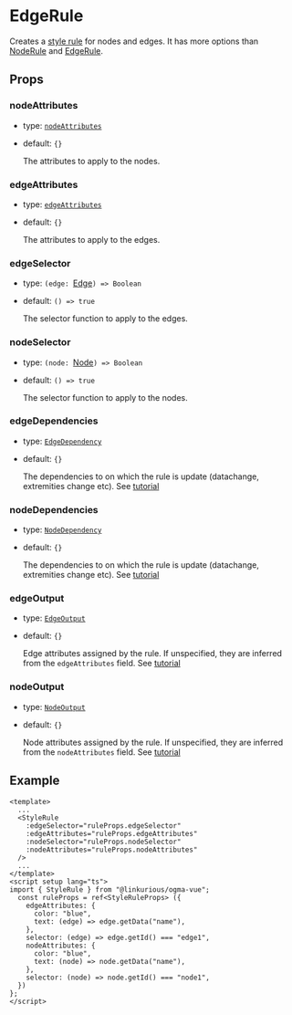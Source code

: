 # EdgeRule

Creates a [style rule](https://doc.linkurious.com/ogma/latest/api.html#Ogma-styles-addRule) for nodes and edges. It has more options than [NodeRule](./NodeRule.md) and [EdgeRule](./EdgeRule.md).

## Props

### nodeAttributes

- type: [`nodeAttributes`](https://doc.linkurious.com/ogma/latest/api.html#NodeAttributes)
- default: `{}`

  The attributes to apply to the nodes.

### edgeAttributes

- type: [`edgeAttributes`](https://doc.linkurious.com/ogma/latest/api.html#EdgeAttributes)
- default: `{}`

  The attributes to apply to the edges.

### edgeSelector

- type: `(edge: `[Edge](https://doc.linkurious.com/ogma/latest/api.html#Edge)`) => Boolean`
- default: `() => true`

  The selector function to apply to the edges.

### nodeSelector

- type: `(node: `[Node](https://doc.linkurious.com/ogma/latest/api.html#Node)`) => Boolean`
- default: `() => true`

  The selector function to apply to the nodes.

### edgeDependencies

- type: [`EdgeDependency`](https://doc.linkurious.com/ogma/latest/api.html#EdgeDependencies)
- default: `{}`

  The dependencies to on which the rule is update (datachange, extremities change etc). See [tutorial](https://doc.linkurious.com/ogma/latest/tutorials/styling-optimization/)

### nodeDependencies

- type: [`NodeDependency`](https://doc.linkurious.com/ogma/latest/api.html#NodeDependencies)
- default: `{}`

  The dependencies to on which the rule is update (datachange, extremities change etc). See [tutorial](https://doc.linkurious.com/ogma/latest/tutorials/styling-optimization/)

### edgeOutput

- type: [`EdgeOutput`](https://doc.linkurious.com/ogma/latest/api.html#EdgeOutput)
- default: `{}`

  Edge attributes assigned by the rule. If unspecified, they are inferred from the `edgeAttributes` field. See [tutorial](https://doc.linkurious.com/ogma/latest/tutorials/styling-optimization/)

### nodeOutput

- type: [`NodeOutput`](https://doc.linkurious.com/ogma/latest/api.html#NodeOutput)
- default: `{}`

  Node attributes assigned by the rule. If unspecified, they are inferred from the `nodeAttributes` field. See [tutorial](https://doc.linkurious.com/ogma/latest/tutorials/styling-optimization/)

## Example

```vue
<template>
  ...
  <StyleRule
    :edgeSelector="ruleProps.edgeSelector"
    :edgeAttributes="ruleProps.edgeAttributes"
    :nodeSelector="ruleProps.nodeSelector"
    :nodeAttributes="ruleProps.nodeAttributes"
  />
  ...
</template>
<script setup lang="ts">
import { StyleRule } from "@linkurious/ogma-vue";
  const ruleProps = ref<StyleRuleProps> ({
    edgeAttributes: {
      color: "blue",
      text: (edge) => edge.getData("name"),
    },
    selector: (edge) => edge.getId() === "edge1",
    nodeAttributes: {
      color: "blue",
      text: (node) => node.getData("name"),
    },
    selector: (node) => node.getId() === "node1",
  })
};
</script>
```
